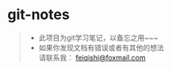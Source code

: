 git-notes
====
> - 此项目为git学习笔记，以备忘之用~~~ <br>
> - 如果你发现文档有错误或者有其他的想法<br>
> 请联系我： feiqishi@foxmail.com
